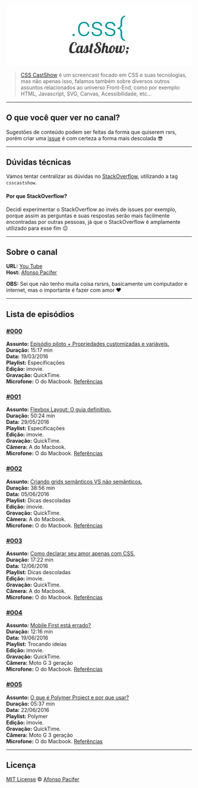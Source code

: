[![CSS CastShow logo](csscastshow.png)](https://www.youtube.com/channel/UC9d_htYmYYFUXB2vBKx4NgA)

> [CSS CastShow](https://www.youtube.com/channel/UC9d_htYmYYFUXB2vBKx4NgA) é um screencast focado em CSS e suas tecnologias, mas não apenas isso, falamos também sobre diversos outros assuntos relacionados ao universo Front-End, como por exemplo: HTML, Javascript, SVG, Canvas, Acessibilidade, etc...

<hr>

## O que você quer ver no canal?

Sugestões de conteúdo podem ser feitas da forma que quiserem rsrs, porém criar uma [issue](https://github.com/csscastshow/shows/issues) é com certeza a forma mais descolada :sunglasses:

<hr>

## Dúvidas técnicas

Vamos tentar centralizar as dúvidas no [StackOverflow](http://pt.stackoverflow.com/), utilizando a tag `csscastshow`.

#### Por que StackOverflow?

Decidi experimentar o StackOverflow ao invés de issues por exemplo, porque assim as perguntas e suas respostas serão mais facilmente encontradas  por outras pessoas, já que o StackOverflow é amplamente utilizado para esse fim :wink:

<hr>

## Sobre o canal

**URL:** [You Tube](https://www.youtube.com/channel/UC9d_htYmYYFUXB2vBKx4NgA)<br>
**Host:** [Afonso Pacifer](https://github.com/afonsopacifer) <br>

**OBS:** Sei que não tenho muita coisa rsrsrs, basicamente um computador e internet, mas o importante é fazer com amor :heart:

<hr>

## Lista de episódios

### [#000](https://www.youtube.com/watch?v=TkEdCWshqag) <br>
**Assunto:** [Episódio piloto + Propriedades customizadas e variáveis.](https://www.youtube.com/watch?v=TkEdCWshqag) <br>
**Duração:** 15:17 min <br>
**Data:** 19/03/2016 <br>
**Playlist:** Especificações <br>
**Edição:** imovie. <br>
**Gravação:** QuickTime. <br>
**Microfone:** O do Macbook.
[Referências](REFERENCES.md)

### [#001](https://www.youtube.com/watch?v=qBxGXb4iTQw&feature=youtu.be) <br>
**Assunto:** [Flexbox Layout: O guia definitivo.](https://www.youtube.com/watch?v=qBxGXb4iTQw&feature=youtu.be) <br>
**Duração:** 50:24 min <br>
**Data:** 29/05/2016 <br>
**Playlist:** Especificações <br>
**Edição:** imovie. <br>
**Gravação:** QuickTime. <br>
**Câmera:** A do Macbook. <br>
**Microfone:** O do Macbook.
[Referências](REFERENCES.md)


### [#002](https://www.youtube.com/watch?v=fHM2MUn1gwg) <br>
**Assunto:** [Criando grids semânticos VS não semânticos.](https://www.youtube.com/watch?v=fHM2MUn1gwg) <br>
**Duração:** 38:56 min <br>
**Data:** 05/06/2016 <br>
**Playlist:** Dicas descoladas <br>
**Edição:** imovie. <br>
**Gravação:** QuickTime. <br>
**Câmera:** A do Macbook. <br>
**Microfone:** O do Macbook.
[Referências](REFERENCES.md)

### [#003](https://www.youtube.com/watch?v=I3m8gWgUUto) <br>
**Assunto:** [Como declarar seu amor apenas com CSS.](https://www.youtube.com/watch?v=I3m8gWgUUto) <br>
**Duração:** 17:22 min <br>
**Data:** 12/06/2016 <br>
**Playlist:** Dicas descoladas <br>
**Edição:** imovie. <br>
**Gravação:** QuickTime. <br>
**Câmera:** A do Macbook. <br>
**Microfone:** O do Macbook.
[Referências](REFERENCES.md)

### [#004](https://www.youtube.com/watch?v=Rrys1PVR5tQ) <br>
**Assunto:** [Mobile First está errado?](https://www.youtube.com/watch?v=Rrys1PVR5tQ) <br>
**Duração:** 12:16 min <br>
**Data:** 19/06/2016 <br>
**Playlist:** Trocando ideias <br>
**Edição:** imovie. <br>
**Gravação:** QuickTime. <br>
**Câmera:** Moto G 3 geração <br>
**Microfone:** O do Macbook.
[Referências](REFERENCES.md)

### [#005](https://youtu.be/Jr_Xoy3Pbkw) <br>
**Assunto:** [O que é Polymer Project e por que usar?](https://youtu.be/Jr_Xoy3Pbkw) <br>
**Duração:** 05:37 min <br>
**Data:** 22/06/2016 <br>
**Playlist:** Polymer <br>
**Edição:** imovie. <br>
**Gravação:** QuickTime. <br>
**Câmera:** Moto G 3 geração <br>
**Microfone:** O do Macbook.
[Referências](REFERENCES.md)

<hr>

## Licença
[MIT License](https://github.com/afonsopacifer/open-source-boilerplate/blob/master/LICENSE.md) © [Afonso Pacifer](http://afonsopacifer.com/)
